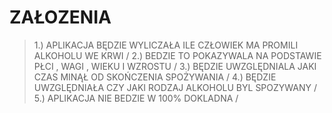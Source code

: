 # ZAŁOZENIA
>1.) APLIKACJA BĘDZIE WYLICZAŁA ILE CZŁOWIEK MA PROMILI ALKOHOLU WE KRWI /
>2.) BEDZIE TO POKAZYWALA NA PODSTAWIE PŁCI , WAGI , WIEKU I WZROSTU / 
>3.) BĘDZIE UWZGLĘDNIALA JAKI CZAS MINĄŁ OD SKOŃCZENIA SPOŻYWANIA / 
>4.) BĘDZIE UWZGLĘDNIAŁA CZY JAKI RODZAJ ALKOHOLU BYL SPOZYWANY / 
>5.) APLIKACJA NIE BEDZIE W 100% DOKLADNA / 
